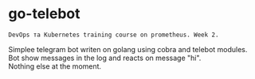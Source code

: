 # go-telebot
    DevOps та Kubernetes training course on prometheus. Week 2.


Simplee telegram bot writen on golang using cobra and telebot modules.  
Bot show messages in the log and reacts on message "hi".  
Nothing else at the moment.  